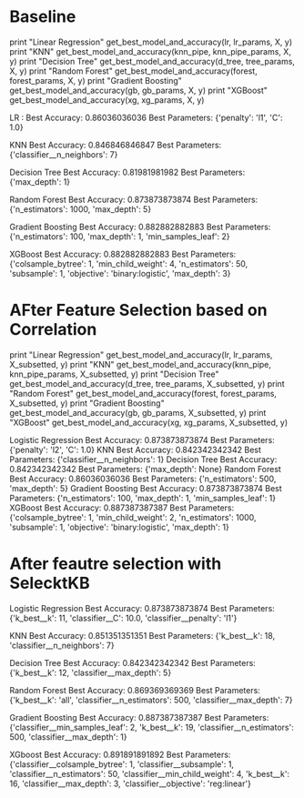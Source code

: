 # Baseline


print "Linear Regression"
get_best_model_and_accuracy(lr, lr_params, X, y)
print "KNN"
get_best_model_and_accuracy(knn_pipe, knn_pipe_params, X, y)
print "Decision Tree"
get_best_model_and_accuracy(d_tree, tree_params, X, y)
print "Random Forest"
get_best_model_and_accuracy(forest, forest_params, X, y)
print "Gradient Boosting"
get_best_model_and_accuracy(gb, gb_params, X, y)
print "XGBoost"
get_best_model_and_accuracy(xg, xg_params, X, y)



LR : 
Best Accuracy: 0.86036036036
Best Parameters: {'penalty': 'l1', 'C': 1.0}

KNN
Best Accuracy: 0.846846846847
Best Parameters: {'classifier__n_neighbors': 7}

Decision Tree
Best Accuracy: 0.81981981982
Best Parameters: {'max_depth': 1}

Random Forest
Best Accuracy: 0.873873873874
Best Parameters: {'n_estimators': 1000, 'max_depth': 5}

Gradient Boosting 
Best Accuracy: 0.882882882883
Best Parameters: {'n_estimators': 100, 'max_depth': 1, 'min_samples_leaf': 2}

XGBoost
Best Accuracy: 0.882882882883
Best Parameters: {'colsample_bytree': 1, 'min_child_weight': 4, 'n_estimators': 50, 'subsample': 1, 'objective': 'binary:logistic', 'max_depth': 3}

# AFter Feature Selection based on Correlation

print "Linear Regression"
get_best_model_and_accuracy(lr, lr_params, X_subsetted, y)
print "KNN"
get_best_model_and_accuracy(knn_pipe, knn_pipe_params, X_subsetted, y)
print "Decision Tree"
get_best_model_and_accuracy(d_tree, tree_params, X_subsetted, y)
print "Random Forest"
get_best_model_and_accuracy(forest, forest_params, X_subsetted, y)
print "Gradient Boosting"
get_best_model_and_accuracy(gb, gb_params, X_subsetted, y)
print "XGBoost"
get_best_model_and_accuracy(xg, xg_params, X_subsetted, y)

Logistic Regression
Best Accuracy: 0.873873873874
Best Parameters: {'penalty': 'l2', 'C': 1.0}
KNN
Best Accuracy: 0.842342342342
Best Parameters: {'classifier__n_neighbors': 1}
Decision Tree
Best Accuracy: 0.842342342342
Best Parameters: {'max_depth': None}
Random Forest
Best Accuracy: 0.86036036036
Best Parameters: {'n_estimators': 500, 'max_depth': 5}
Gradient Boosting
Best Accuracy: 0.873873873874
Best Parameters: {'n_estimators': 100, 'max_depth': 1, 'min_samples_leaf': 1}
XGBoost
Best Accuracy: 0.887387387387
Best Parameters: {'colsample_bytree': 1, 'min_child_weight': 2, 'n_estimators': 1000, 'subsample': 1, 'objective': 'binary:logistic', 'max_depth': 1}

# After feautre selection with SelecktKB

Logistic Regression
Best Accuracy: 0.873873873874
Best Parameters: {'k_best__k': 11, 'classifier__C': 10.0, 'classifier__penalty': 'l1'}

KNN
Best Accuracy: 0.851351351351
Best Parameters: {'k_best__k': 18, 'classifier__n_neighbors': 7}

Decision Tree
Best Accuracy: 0.842342342342
Best Parameters: {'k_best__k': 12, 'classifier__max_depth': 5}

Random Forest
Best Accuracy: 0.869369369369
Best Parameters: {'k_best__k': 'all', 'classifier__n_estimators': 500, 'classifier__max_depth': 7}

Gradient Boosting
Best Accuracy: 0.887387387387
Best Parameters: {'classifier__min_samples_leaf': 2, 'k_best__k': 19, 'classifier__n_estimators': 500, 'classifier__max_depth': 1}

XGboost
Best Accuracy: 0.891891891892
Best Parameters: {'classifier__colsample_bytree': 1, 'classifier__subsample': 1, 'classifier__n_estimators': 50, 'classifier__min_child_weight': 4, 'k_best__k': 16, 'classifier__max_depth': 3, 'classifier__objective': 'reg:linear'}